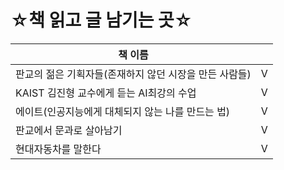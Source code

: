 # ☆책 읽고 글 남기는 곳☆

| 책 이름                                                |      |
| ------------------------------------------------------ | :--: |
| 판교의 젊은 기획자들(존재하지 않던 시장을 만든 사람들) |  V   |
| KAIST 김진형 교수에게 듣는 AI최강의 수업               |  V   |
| 에이트(인공지능에게 대체되지 않는 나를 만드는 법)      |  V   |
| 판교에서 문과로 살아남기                               |  V   |
| 현대자동차를 말한다                                    |  V   |


